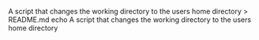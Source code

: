 A script that changes the working directory to the users home directory > README.md
echo A script that changes the working directory to the users home directory
